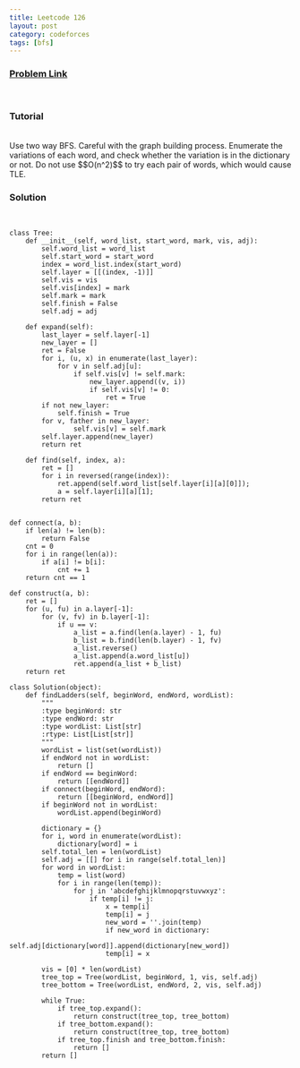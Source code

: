 ```yaml
---
title: Leetcode 126
layout: post
category: codeforces
tags: [bfs]
---
```



### [Problem Link](https://leetcode.com/problems/word-ladder-ii/)
<br/>

### Tutorial  
<br/>
Use two way BFS.
Careful with the graph building process.
Enumerate the variations of each word, and check whether the variation is in the dictionary or not.
Do not use $$O(n^2)$$ to try each pair of words, which would cause TLE.
<br/>


### Solution  
<br/>


	class Tree:
	    def __init__(self, word_list, start_word, mark, vis, adj):
	        self.word_list = word_list
	        self.start_word = start_word
	        index = word_list.index(start_word)
	        self.layer = [[(index, -1)]]
	        self.vis = vis
	        self.vis[index] = mark
	        self.mark = mark
	        self.finish = False
	        self.adj = adj
	
	    def expand(self):
	        last_layer = self.layer[-1]
	        new_layer = []
	        ret = False
	        for i, (u, x) in enumerate(last_layer):
	            for v in self.adj[u]:
	                if self.vis[v] != self.mark:
	                    new_layer.append((v, i))
	                    if self.vis[v] != 0:
	                        ret = True
	        if not new_layer:
	            self.finish = True
	        for v, father in new_layer:
	                self.vis[v] = self.mark
	        self.layer.append(new_layer)
	        return ret
	
	    def find(self, index, a):
	        ret = []
	        for i in reversed(range(index)):
	            ret.append(self.word_list[self.layer[i][a][0]]);
	            a = self.layer[i][a][1];
	        return ret
	
	
	def connect(a, b):
	    if len(a) != len(b):
	        return False
	    cnt = 0
	    for i in range(len(a)):
	        if a[i] != b[i]:
	            cnt += 1
	    return cnt == 1
	
	def construct(a, b):
	    ret = []
	    for (u, fu) in a.layer[-1]:
	        for (v, fv) in b.layer[-1]:
	            if u == v:
	                a_list = a.find(len(a.layer) - 1, fu)
	                b_list = b.find(len(b.layer) - 1, fv)
	                a_list.reverse()
	                a_list.append(a.word_list[u])
	                ret.append(a_list + b_list)
	    return ret
	
	class Solution(object):
	    def findLadders(self, beginWord, endWord, wordList):
	        """
	        :type beginWord: str
	        :type endWord: str
	        :type wordList: List[str]
	        :rtype: List[List[str]]
	        """
	        wordList = list(set(wordList))
	        if endWord not in wordList:
	            return []
	        if endWord == beginWord:
	            return [[endWord]]
	        if connect(beginWord, endWord):
	            return [[beginWord, endWord]]
	        if beginWord not in wordList:
	            wordList.append(beginWord)
	
	        dictionary = {}
	        for i, word in enumerate(wordList):
	            dictionary[word] = i
	        self.total_len = len(wordList)
	        self.adj = [[] for i in range(self.total_len)]
	        for word in wordList:
	            temp = list(word)
	            for i in range(len(temp)):
	                for j in 'abcdefghijklmnopqrstuvwxyz':
	                    if temp[i] != j:
	                        x = temp[i]
	                        temp[i] = j
	                        new_word = ''.join(temp)
	                        if new_word in dictionary:
	                            self.adj[dictionary[word]].append(dictionary[new_word])
	                        temp[i] = x
	
	        vis = [0] * len(wordList)
	        tree_top = Tree(wordList, beginWord, 1, vis, self.adj)
	        tree_bottom = Tree(wordList, endWord, 2, vis, self.adj)
	
	        while True:
	            if tree_top.expand():
	                return construct(tree_top, tree_bottom)
	            if tree_bottom.expand():
	                return construct(tree_top, tree_bottom)
	            if tree_top.finish and tree_bottom.finish:
	                return []
	        return []
	
	
